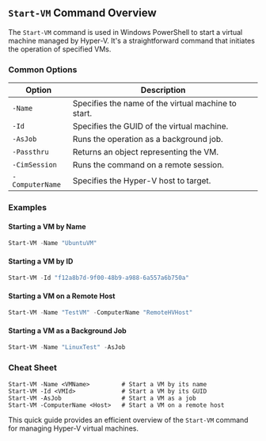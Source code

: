 ## `Start-VM` Command Overview

The `Start-VM` command is used in Windows PowerShell to start a virtual machine managed by Hyper-V. It's a straightforward command that initiates the operation of specified VMs.

### Common Options

| Option              | Description                                     |
|---------------------|-------------------------------------------------|
| `-Name`             | Specifies the name of the virtual machine to start. |
| `-Id`               | Specifies the GUID of the virtual machine.      |
| `-AsJob`            | Runs the operation as a background job.         |
| `-Passthru`         | Returns an object representing the VM.          |
| `-CimSession`       | Runs the command on a remote session.           |
| `-ComputerName`     | Specifies the Hyper-V host to target.           |

### Examples

#### Starting a VM by Name

```powershell
Start-VM -Name "UbuntuVM"
```

#### Starting a VM by ID

```powershell
Start-VM -Id "f12a8b7d-9f00-48b9-a988-6a557a6b750a"
```

#### Starting a VM on a Remote Host

```powershell
Start-VM -Name "TestVM" -ComputerName "RemoteHVHost"
```

#### Starting a VM as a Background Job

```powershell
Start-VM -Name "LinuxTest" -AsJob
```

### Cheat Sheet

```
Start-VM -Name <VMName>         # Start a VM by its name
Start-VM -Id <VMId>             # Start a VM by its GUID
Start-VM -AsJob                 # Start a VM as a job
Start-VM -ComputerName <Host>   # Start a VM on a remote host
```

This quick guide provides an efficient overview of the `Start-VM` command for managing Hyper-V virtual machines.
